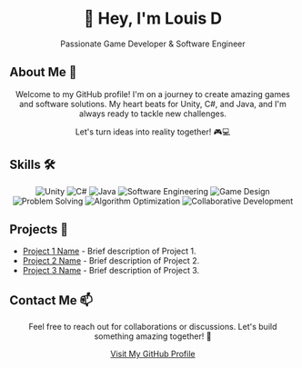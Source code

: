 <!-- Title and Header -->
<h1 align="center">👋 Hey, I'm Louis D</h1>
<p align="center">Passionate Game Developer & Software Engineer</p>

<!-- About Me -->
<h2>About Me 🚀</h2>
<p align="center">Welcome to my GitHub profile! I'm on a journey to create amazing games and software solutions. My heart beats for Unity, C#, and Java, and I'm always ready to tackle new challenges.</p>
<p align="center">Let's turn ideas into reality together! 🎮💻</p>

<!-- Skills -->
<h2>Skills 🛠️</h2>
<p align="center">
  <img src="https://img.shields.io/badge/Unity-Game%20Development-blueviolet" alt="Unity">
  <img src="https://img.shields.io/badge/C%23-Programming-brightgreen" alt="C#">
  <img src="https://img.shields.io/badge/Java-Development-orange" alt="Java">
  <img src="https://img.shields.io/badge/Software%20Engineering-informational" alt="Software Engineering">
  <img src="https://img.shields.io/badge/Game%20Design-creative-success" alt="Game Design">
  <img src="https://img.shields.io/badge/Problem%20Solving-critical-red" alt="Problem Solving">
  <img src="https://img.shields.io/badge/Algorithm%20Optimization-important" alt="Algorithm Optimization">
  <img src="https://img.shields.io/badge/Collaborative%20Development-blue" alt="Collaborative Development">
</p>

<!-- Projects -->
<h2>Projects 🚧</h2>
<ul>
  <li><a href="link_to_project1">Project 1 Name</a> - Brief description of Project 1.</li>
  <li><a href="link_to_project2">Project 2 Name</a> - Brief description of Project 2.</li>
  <li><a href="link_to_project3">Project 3 Name</a> - Brief description of Project 3.</li>
</ul>

<!-- Contact Me -->
<h2>Contact Me 📫</h2>
<p align="center">Feel free to reach out for collaborations or discussions. Let's build something amazing together! 🤝</p>

<!-- GitHub Profile Link -->
<p align="center"><a href="https://github.com/LouisD">Visit My GitHub Profile</a></p>
